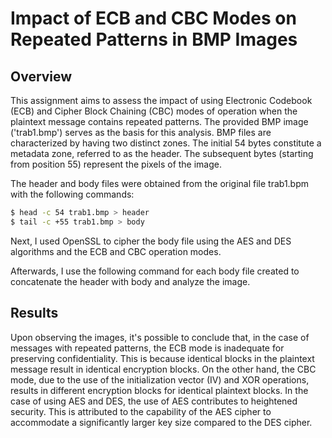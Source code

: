 # Impact of ECB and CBC Modes on Repeated Patterns in BMP Images


## Overview

This assignment aims to assess the impact of using Electronic Codebook (ECB) and Cipher Block Chaining (CBC) modes of operation when the plaintext message contains repeated patterns. The provided BMP image ('trab1.bmp') serves as the basis for this analysis.
BMP files are characterized by having two distinct zones. The initial 54 bytes constitute a metadata zone, referred to as the header. The subsequent bytes (starting from position 55) represent the pixels of the image.

The header and body files were obtained from the original file trab1.bpm with the following commands:
```bash
$ head -c 54 trab1.bmp > header
$ tail -c +55 trab1.bmp > body
```
Next, I used OpenSSL to cipher the body file using the AES and DES algorithms and the ECB and CBC operation modes.

Afterwards, I use the following command for each body file created to concatenate the header with body and analyze the image.

## Results

Upon observing the images, it's possible to conclude that, in the case of messages with repeated patterns, the ECB mode is inadequate for preserving confidentiality. This is because identical blocks in the plaintext message result in identical encryption blocks. On the other hand, the CBC mode, due to the use of the initialization vector (IV) and XOR operations, results in different encryption blocks for identical plaintext blocks.
In the case of using AES and DES, the use of AES contributes to heightened security. This is attributed to the capability of the AES cipher to accommodate a significantly larger key size compared to the DES cipher.